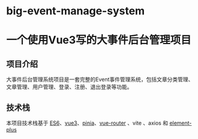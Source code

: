 # big-event-manage-system

# 一个使用Vue3写的大事件后台管理项目

## 项目介绍

大事件后台管理系统项目是一套完整的Event事件管理系统，包括文章分类管理、文章管理、用户管理、登录、注册、退出登录等功能。

## 技术栈
本项目技术栈基于 [ES6](http://es6.ruanyifeng.com/)、[vue3](https://cn.vuejs.org/index.html)、[pinia](https://pinia.web3doc.top/)、[vue-router](https://router.vuejs.org/) 、vite 、axios 和 [element-plus](https://element-plus.org/)
